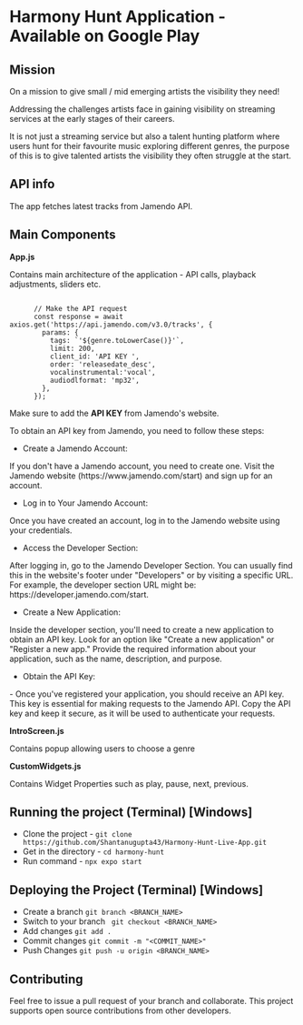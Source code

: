 <h1> Harmony Hunt Application - Available on Google Play </h1>

<h2> Mission </h2>

On a mission to give small / mid emerging artists the visibility they need! 

<p>Addressing the challenges artists face in gaining visibility on streaming services at the early stages of their careers.</p>

<p>It is not just a streaming service but also a talent hunting platform where users hunt for their favourite music exploring different genres, the purpose of this is to give talented artists the visibility they often struggle at the start.

<h2>API info </h2>

The app fetches latest tracks from Jamendo API.


<h2> Main Components</h2>

<b> App.js</b>

<p> Contains main architecture of the application - API calls, playback adjustments, sliders etc.</p>


```

      // Make the API request
      const response = await axios.get('https://api.jamendo.com/v3.0/tracks', {
        params: {
          tags: `'${genre.toLowerCase()}'`,
          limit: 200,
          client_id: 'API KEY ',
          order: 'releasedate_desc',
          vocalinstrumental:'vocal',
          audiodlformat: 'mp32',
        },
      });

```

Make sure to add the <b> API KEY </b> from Jamendo's website.


<p>To obtain an API key from Jamendo, you need to follow these steps:</p>

- Create a Jamendo Account:</b>
<p> If you don't have a Jamendo account, you need to create one. Visit the Jamendo website (https://www.jamendo.com/start) and sign up for an account.</p>

- Log in to Your Jamendo Account:
<p> Once you have created an account, log in to the Jamendo website using your credentials.</p>

- Access the Developer Section:
<p> After logging in, go to the Jamendo Developer Section. You can usually find this in the website's footer under "Developers" or by visiting a specific URL. For example, the developer section URL might be: https://developer.jamendo.com/start.</p>

- Create a New Application:
<p> Inside the developer section, you'll need to create a new application to obtain an API key. Look for an option like "Create a new application" or "Register a new app." Provide the required information about your application, such as the name, description, and purpose.</p>

- Obtain the API Key:
<p> - Once you've registered your application, you should receive an API key. This key is essential for making requests to the Jamendo API. Copy the API key and keep it secure, as it will be used to authenticate your requests.</p>



<b>IntroScreen.js</b>

<p>Contains popup allowing users to choose a genre</p>


<b>CustomWidgets.js</b>


<p>Contains Widget Properties such as play, pause, next, previous. </p>


<h2> Running the project (Terminal) [Windows] </h2>

- Clone the project - ``` git clone https://github.com/Shantanugupta43/Harmony-Hunt-Live-App.git  ```
- Get in the directory - ``` cd harmony-hunt ```
- Run command - ``` npx expo start  ```


<h2>Deploying the Project (Terminal) [Windows] </h2>

- Create a branch ``` git branch <BRANCH_NAME> ```
- Switch to your branch ```  git checkout <BRANCH_NAME> ```
- Add changes ``` git add . ```
- Commit changes ``` git commit -m "<COMMIT_NAME>" ```
- Push Changes ``` git push -u origin <BRANCH_NAME> ```


<h2> Contributing </h2>

Feel free to issue a pull request of your branch and collaborate. This project supports open source contributions from other developers.
